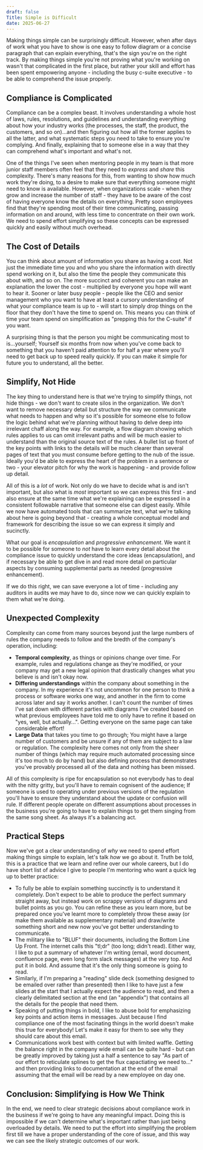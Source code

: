 ```yaml
---
draft: false
Title: Simple is Difficult
date: 2025-06-27
---
```

Making things simple can be surprisingly difficult.  However, when after days of work what you have to show is one easy to follow diagram or a concise paragraph that can explain everything, that's the sign you're on the right track.  By making things simple you're not proving what you're working on wasn't that complicated in the first place, but rather your skill and effort has been spent empowering anyone - including the busy c-suite executive - to be able to comprehend the issue properly.

<!--more-->

## Compliance is Complicated

Compliance can be a complex beast.  It involves understanding a whole host of laws, rules, resolutions, and guidelines and understanding everything about how your industry works (the processes, the staff, the product, the customers, and so on)...and then figuring out how all the former applies to all the latter, and what systematic steps you need to take to ensure you're complying.  And finally, explaining that to someone else in a way that they can comprehend what's important and what's not.

One of the things I've seen when mentoring people in my team is that more junior staff members often feel that they need to *express* and *share* this complexity.  There's many reasons for this, from wanting to show how much work they're doing, to a desire to make sure that everything someone might need to know is available.  However, when organizations scale - when they grow and increase the number of staff - they have to be aware of the cost of having everyone know the details on everything.  Pretty soon employees find that they're spending most of their time communicating, passing information on and around, with less time to concentrate on their own work.  We need to spend effort simplifying so these concepts can be expressed quickly and easily without much overhead.
## The Cost of Details

You can think about amount of information you share as having a cost. Not just the immediate time you and who you share the information with directly spend working on it, but also the time the people they communicate this about with, and so on.  The more succinct and coherent you can make an explanation the lower the cost - multiplied by everyone you hope will want to hear it.  Sooner or later busy people - people like the CEO and senior management who you want to have at least a cursory understanding of what your compliance team is up to - will start to simply drop things on the floor that they don't have the time to spend on.  This means you can think of time your team spend on simplification as "prepping this for the C-suite" if you want.

A surprising thing is that the person you might be communicating most to is...yourself;  Yourself six months from now when you've come back to something that you haven't paid attention to for half a year where you'll need to get back up to speed really quickly.  If you can make it simple for future you to understand, all the better.
## Simplify, Not Hide

The key thing to understand here is that we're trying to simplify things, not hide things - we don't want to create silos in the organization.  We don't want to remove necessary detail but structure the way we communicate what needs to happen and why so it's possible for someone else to follow the logic behind what we're planning without having to delve deep into irrelevant chaff along the way.  For example, a flow diagram showing which rules applies to us can omit irrelevant paths and will be much easier to understand than the original source text of the rules.  A bullet list up front of the key points with links to the details will be much clearer than several pages of text that you must consume before getting to the nub of the issue.  Ideally you'd be able to express the heart of the problem in a sentence or two - your elevator pitch for why the work is happening - and provide follow up detail.

All of this is a *lot* of work.  Not only do we have to decide what is and isn't important, but also what is *most* important so we can express this first - and also ensure at the same time what we're explaining can be expressed in a consistent followable narrative that someone else can digest easily.  While we now have automated tools that can summarize text, what we're talking about here is going beyond that - creating a whole conceptual model and framework for describing the issue so we can express it simply and sucinctly.

What our goal is *encapsulation* and *progressive enhancement*.  We want it to be possible for someone to *not* have to learn every detail about the compliance issue to quickly understand the core ideas (encapsulation), and if necessary be able to get dive in and read more detail on particular aspects by consuming supplemental parts as needed (progressive enhancement).

If we do this right, we can save everyone a lot of time - including any auditors in audits we may have to do, since now we can quickly explain to them what we're doing.
## Unexpected Complexity

Complexity can come from many sources beyond just the large numbers of rules the company needs to follow and the bredth of the company's operation, including:

- **Temporal complexity**, as things or opinions change over time.  For example, rules and regulations change as they're modified, or your company may get a new legal opinion that drastically changes what you believe is and isn't okay now.
- **Differing understandings** within the company about something in the company.  In my experience it's not uncommon for one person to think a process or software works one way, and another in the firm to come across later and say it works another.  I can't count the number of times I've sat down with different parties with diagrams I've created based on what previous employees have told me to only have to refine it based on "yes, well, but actually...".  Getting everyone on the same page can take considerable effort!
- **Large Data** that takes you time to go through;  You might have a large number of customers and be unsure if any of them are subject to a law or regulation.  The complexity here comes not only from the sheer number of things (which may require much automated processing since it's too much to do by hand) but also defining process that demonstrates you've provably processed all of the data and nothing has been missed.

All of this complexity is ripe for encapsulation so not everybody has to deal with the nitty gritty, but you'll have to remain cognisent of the audience;  If someone is used to operating under previous versions of the regulation you'll have to ensure they understand about the update or confusion will rule.  If different people operate on different assumptions about processes in the business you're going to have to explain things to get them singing from the same song sheet.  As always it's a balancing act.
## Practical Steps

Now we've got a clear understanding of *why* we need to spend effort making things simple to explain, let's talk *how* we go about it.  Truth be told, this is a practice that we learn and refine over our whole careers, but I do have short list of advice I give to people I'm mentoring who want a quick leg up to better practice:

* To fully be able to explain something succinctly is to understand it completely.  Don't expect to be able to produce the perfect summary straight away, but instead work on scrappy versions of diagrams and bullet points as you go.  You can refine these as you learn more, but be prepared once you've learnt more to completely throw these away (or make them available as supplementary material) and draw/write something short and new now you've got better understanding to communicate.
* The military like to "BLUF" their documents, including the Bottom Line Up Front.  The internet calls this "tl;dr" (too long; didn't read).  Either way, I like to put a summary of whatever I'm writing (email, word document, confluence page, even long form slack messages) at the very top.  And put it in bold.  And assume that it's the only thing someone is going to read.
* Similarly, if I'm preparing a "reading" slide deck (something designed to be emailed over rather than presented) then I like to have just a few slides at the start that I actually expect the audience to read, and then a clearly delimitated section at the end (an "appendix") that contains all the details for the people that need them.
* Speaking of putting things in bold, I like to abuse bold for emphasizing key points and action items in messages.  Just because I find compliance one of the most facinating things in the world doesn't make this true for everybody!  Let's make it easy for them to see why they should care about this email.
* Communications work best with context but with limited waffle.  Getting the balance right in the company wide email can be quite hard - but can be greatly improved by taking just a half a sentence to say "As part of our effort to reticulate splines to get the flux capactiating we need to..." and then providing links to documentation at the end of the email assuming that the email will be read by a new employee on day one.

## Conclusion: Simplifying is How We Think
In the end, we need to clear strategic decisions about compliance work in the business if we're going to have any meaningful impact.  Doing this is impossible if we can't determine what's important rather than just being overloaded by details.  We need to put the effort into simplifying the problem first till we have a proper understanding of the core of issue, and this way we can see the likely strategic outcomes of our work.  

